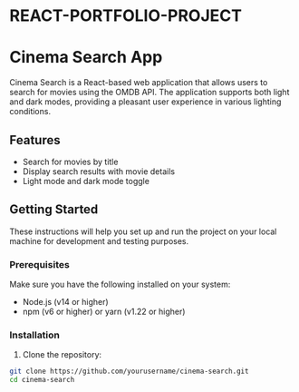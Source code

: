 # REACT-PORTFOLIO-PROJECT

# Cinema Search App

Cinema Search is a React-based web application that allows users to search for movies using the OMDB API. The application supports both light and dark modes, providing a pleasant user experience in various lighting conditions.

## Features

- Search for movies by title
- Display search results with movie details
- Light mode and dark mode toggle

## Getting Started

These instructions will help you set up and run the project on your local machine for development and testing purposes.

### Prerequisites

Make sure you have the following installed on your system:

- Node.js (v14 or higher)
- npm (v6 or higher) or yarn (v1.22 or higher)

### Installation

1. Clone the repository:

```sh
git clone https://github.com/yourusername/cinema-search.git
cd cinema-search
